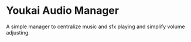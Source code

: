 # Youkai Audio Manager
A simple manager to centralize music and sfx playing and simplify volume adjusting.
